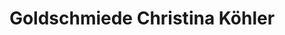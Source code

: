 ---
title: "Goldschmiede Christina Köhler"
url: /neubiberg/goldschmiede-christina-koehler/
shop: Schmuck
---